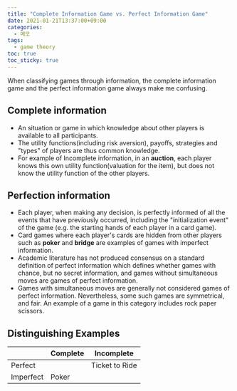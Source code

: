 ```yaml
---
title: "Complete Information Game vs. Perfect Information Game"
date: 2021-01-21T13:37:00+09:00
categories:
  - 메모
tags:
  - game theory
toc: true
toc_sticky: true
---
```


When classifying games through information, the complete information game and the perfect information game always make me confusing.

## Complete information

* An situation or game in which knowledge about other players is available to all participants. 
* The utility functions(including risk aversion), payoffs, strategies and "types" of players are thus common knowledge.
* For example of Incomplete information, in an **auction**, each player knows this own utility function(valuation for the item), but does not know the utility function of the other players.

## Perfection information

* Each player, when making any decision, is perfectly informed of all the events that have previously occurred, including the "initialization event" of the game (e.g. the starting hands of each player in a card game).
* Card games where each player's cards are hidden from other players such as **poker** and **bridge** are examples of games with imperfect information.
* Academic literature has not produced consensus on a standard definition of perfect information which defines whether games with chance, but no secret information, and games without simultaneous moves are games of perfect information.
* Games with simultaneous moves are generally not considered games of perfect information. Nevertheless, some such games are symmetrical, and fair. An example of a game in this category includes rock paper scissors.

## Distinguishing Examples

|           | Complete |    Incomplete    |
|-----------|----------|------------------|
| Perfect   |          |  Ticket to Ride  |
| Imperfect | Poker    |                  |
